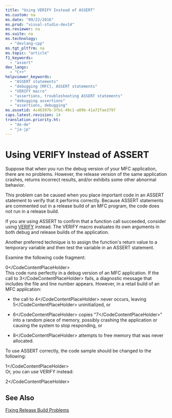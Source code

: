 ```yaml
---
title: "Using VERIFY Instead of ASSERT"
ms.custom: na
ms.date: "09/22/2016"
ms.prod: "visual-studio-dev14"
ms.reviewer: na
ms.suite: na
ms.technology: 
  - "devlang-cpp"
ms.tgt_pltfrm: na
ms.topic: "article"
f1_keywords: 
  - "assert"
dev_langs: 
  - "C++"
helpviewer_keywords: 
  - "ASSERT statements"
  - "debugging [MFC], ASSERT statements"
  - "VERIFY macro"
  - "assertions, troubleshooting ASSERT statements"
  - "debugging assertions"
  - "assertions, debugging"
ms.assetid: 4c46397b-3fb1-49c1-a09b-41a72fae3797
caps.latest.revision: 14
translation.priority.ht: 
  - "de-de"
  - "ja-jp"
---
```

# Using VERIFY Instead of ASSERT
Suppose that when you run the debug version of your MFC application, there are no problems. However, the release version of the same application crashes, returns incorrect results, and/or exhibits some other abnormal behavior.  
  
 This problem can be caused when you place important code in an ASSERT statement to verify that it performs correctly. Because ASSERT statements are commented out in a release build of an MFC program, the code does not run in a release build.  
  
 If you are using ASSERT to confirm that a function call succeeded, consider using [VERIFY](../vs140/verify.md) instead. The VERIFY macro evaluates its own arguments in both debug and release builds of the application.  
  
 Another preferred technique is to assign the function's return value to a temporary variable and then test the variable in an ASSERT statement.  
  
 Examine the following code fragment:  
  
<CodeContentPlaceHolder>0\</CodeContentPlaceHolder>  
 This code runs perfectly in a debug version of an MFC application. If the call to <CodeContentPlaceHolder>3\</CodeContentPlaceHolder> fails, a diagnostic message that includes the file and line number appears. However, in a retail build of an MFC application:  
  
-   the call to <CodeContentPlaceHolder>4\</CodeContentPlaceHolder> never occurs, leaving <CodeContentPlaceHolder>5\</CodeContentPlaceHolder> uninitialized, or  
  
-   <CodeContentPlaceHolder>6\</CodeContentPlaceHolder> copies "<CodeContentPlaceHolder>7\</CodeContentPlaceHolder>" into a random piece of memory, possibly crashing the application or causing the system to stop responding, or  
  
-   <CodeContentPlaceHolder>8\</CodeContentPlaceHolder> attempts to free memory that was never allocated.  
  
 To use ASSERT correctly, the code sample should be changed to the following:  
  
<CodeContentPlaceHolder>1\</CodeContentPlaceHolder>  
 Or, you can use VERIFY instead:  
  
<CodeContentPlaceHolder>2\</CodeContentPlaceHolder>  
## See Also  
 [Fixing Release Build Problems](../vs140/fixing-release-build-problems.md)